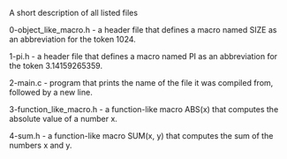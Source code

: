 A short description of all listed files

0-object_like_macro.h - a header file that defines a macro named SIZE as an abbreviation for the token 1024.

1-pi.h - a header file that defines a macro named PI as an abbreviation for the token 3.14159265359.

2-main.c - program that prints the name of the file it was compiled from, followed by a new line.

3-function_like_macro.h -  a function-like macro ABS(x) that computes the absolute value of a number x.

4-sum.h - a function-like macro SUM(x, y) that computes the sum of the numbers x and y.
